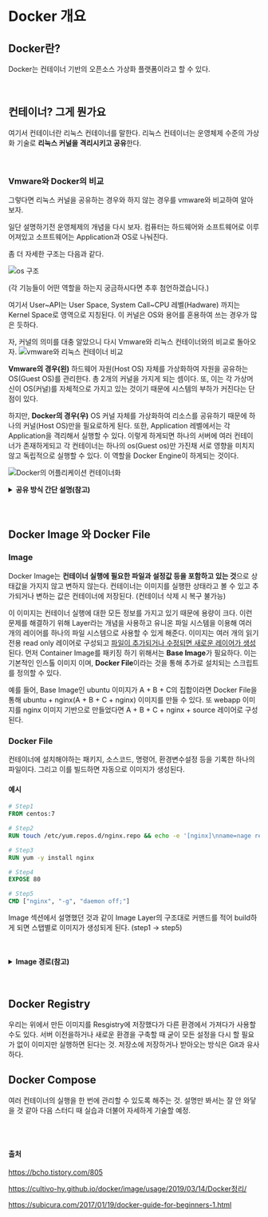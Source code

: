 # Docker 개요

## Docker란?
Docker는 컨테이너 기반의 오픈소스 가상화 플랫폼이라고 할 수 있다.

<br/>


## 컨테이너? 그게 뭔가요

여기서 컨테이너란 리눅스 컨테이너를 말한다. 리눅스 컨테이너는 운영체제 수준의 가상화 기술로 **리눅스 커널을 격리시키고 공유**한다.

<br/>

### Vmware와 Docker의 비교

그렇다면 리눅스 커널을 공유하는 경우와 하지 않는 경우를 vmware와 비교하여 알아보자.

일단 설명하기전 운영체제의 개념을 다시 보자.
컴퓨터는 하드웨어와 소프트웨어로 이루어져있고 소프트웨어는 Application과 OS로 나눠진다.

좀 더 자세한 구조는 다음과 같다.

![os 구조](https://s3.us-west-2.amazonaws.com/secure.notion-static.com/4543d1af-bb0b-4f21-bc94-291fd4fb68d2/Untitled.png?X-Amz-Algorithm=AWS4-HMAC-SHA256&X-Amz-Credential=AKIAT73L2G45O3KS52Y5%2F20210918%2Fus-west-2%2Fs3%2Faws4_request&X-Amz-Date=20210918T035248Z&X-Amz-Expires=86400&X-Amz-Signature=e6e2c9ede795274ddea034c6bdb3364e09f0eb3080e263254ecfe950141fccc4&X-Amz-SignedHeaders=host&response-content-disposition=filename%20%3D%22Untitled.png%22 "사용자, 어플리케이션, OS, 하드웨어와의 관계")

(각 기능들이 어떤 역할을 하는지 궁금하시다면 추후 첨언하겠습니다.)

여기서 User~API는 User Space, System Call~CPU 레벨(Hadware) 까지는 Kernel Space로 영역으로 지칭된다. 이 커널은 OS와 용어를 혼용하여 쓰는 경우가 많은 듯하다.

자, 커널의 의미를 대충 알았으니 다시 Vmware와 리눅스 컨테이너와의 비교로 돌아오자.
![vmware와 리눅스 컨테이너 비교](https://images.velog.io/images/shinmj1207/post/d071e5c8-d6a8-4fa8-a6a8-512062df95d6/image.png)

**Vmware의 경우(왼)** 하드웨어 자원(Host OS) 자체를 가상화하여 자원을 공유하는 OS(Guest OS)를 관리한다. 총 2개의 커널을 가지게 되는 셈이다. 또, 이는 각 가상머신이 OS(커널)를 자체적으로 가지고 있는 것이기 때문에 시스템의 부하가 커진다는 단점이 있다.

하지만, **Docker의 경우(우)** OS 커널 자체를 가상화하여 리소스를 공유하기 때문에 하나의 커널(Host OS)만을 필요로하게 된다. 또한, Application 레벨에서는 각 Application을 격리해서 실행할 수 있다. 이렇게 하게되면 하나의 서버에 여러 컨테이너가 존재하게되고 각 컨테이너는 하나의 os(Guest os)만 가진채 서로 영향을 미치지 않고 독립적으로 실행할 수 있다. 이 역할을 Docker Engine이 하게되는 것이다.

![Docker의 어플리케이션 컨테이너화](https://img1.daumcdn.net/thumb/R1280x0/?scode=mtistory2&fname=https%3A%2F%2Fblog.kakaocdn.net%2Fdn%2Fb2ei77%2Fbtqz8m9yq5P%2Fv4xuv1ZNy10KoTQyQka7AK%2Fimg.png)

<details>
<summary style="font-weight:bold;">공유 방식 간단 설명(참고)</summary>
<div markdown="1">

예를 들어 Host OS가 Ubuntu veresion X고, Container의 OS가 CentOS version Y라고 했을 때 Conatiner에는 CentOS version Y의 full image가 들어있는 것이 아니라 Ubuntu versionX와 CentOS version Y의 차이가 되는 부분만 패키징 된다. Container내에서 명령어를 수행하면 실제로는 Host OS에서 그 명령어가 수행된다. 즉, Host OS의 Process 공간을 공유하게 되는 것이다.
(출처 : https://bcho.tistory.com/805)

</div>
</details>
<br/>
<br/>

## Docker Image 와 Docker File

### Image

Docker Image는 **컨테이너 실행에 필요한 파일과 설정값 등을 포함하고 있는 것**으로 상태값을 가지지 않고 변하지 않는다. 컨테이너는 이미지를 실행한 상태라고 볼 수 있고 추가되거나 변하는 값은 컨테이너에 저장된다. (컨테이너 삭제 시 복구 불가능)

이 이미지는 컨테이너 실행에 대한 모든 정보를 가지고 있기 때문에 용량이 크다. 이런 문제를 해결하기 위해 Layer라는 개념을 사용하고 유니온 파일 시스템을 이용해 여러 개의 레이어를 하나의 파일 시스템으로 사용할 수 있게 해준다.
이미지는 여러 개의 읽기 전용 read only 레이어로 구성되고 <u>파일이 추가되거나 수정되면 새로운 레이어가 생성</u>된다.
먼저 Container Image를 패키징 하기 위해서는 **Base Image**가 필요하다. 이는 기본적인 인스톨 이미지 이며, **Docker File**이라는 것을 통해 추가로 설치되는 스크립트를 정의할 수 있다.

예를 들어, Base Image인 ubuntu 이미지가 A + B + C의 집합이라면 Docker File을 통해 ubuntu + nginx(A + B + C + nginx) 이미지를 만들 수 있다. 또 webapp 이미지를 nginx 이미지 기반으로 만들었다면 A + B + C + nginx + source 레이어로 구성된다.

### Docker File

컨테이너에 설치해야하는 패키지, 소스코드, 명령어, 환경변수설정 등을 기록한 하나의 파일이다. 그리고 이를 빌드하면 자동으로 이미지가 생성된다.

#### 예시

```DockerFile
# Step1
FROM centos:7

# Step2
RUN touch /etc/yum.repos.d/nginx.repo && echo -e '[nginx]\nname=nage repo\nbaseurl=http://nginx.org/packages/centos/7/$basearch/\ngpgcheck=0\nenabled=1' > /etc/yum.repos.d/nginx.repo

# Step3
RUN yum -y install nginx

# Step4
EXPOSE 80

# Step5
CMD ["nginx", "-g", "daemon off;"]
```

Image 섹션에서 설명했던 것과 같이 Image Layer의 구조대로 커맨드를 적어 build하게 되면 스탭별로 이미지가 생성되게 된다. (step1 -> step5)

<br/>
<br/>
<details>
<summary style="font-weight:bold;">Image 경로(참고)</summary>
<div markdown="1">

![도커 이미지 경로](https://images.velog.io/images/shinmj1207/post/0c96cf24-425e-4af4-9e00-270a8238f244/image.png)

이미지는 url 방식으로 관리하며 태그를 붙일 수 있다. `docker.io/library` 는 생략가능하다.

</div>
</details>
<br/>
<br/>

## Docker Registry

우리는 위에서 만든 이미지를 Resgistry에 저장했다가 다른 환경에서 가져다가 사용할 수도 있다.
서버 이전을하거나 새로운 환경을 구축할 때 굳이 모든 설정을 다시 할 필요가 없이 이미지만 실행하면 된다는 것.
저장소에 저장하거나 받아오는 방식은 Git과 유사하다.

## Docker Compose

여러 컨테이너의 실행을 한 번에 관리할 수 있도록 해주는 것. 설명만 봐서는 잘 안 와닿을 것 같아 다음 스터디 때 실습과 더불어 자세하게 기술할 예정.

<br/>
<br/>


#### 출처

https://bcho.tistory.com/805

https://cultivo-hy.github.io/docker/image/usage/2019/03/14/Docker정리/

https://subicura.com/2017/01/19/docker-guide-for-beginners-1.html

